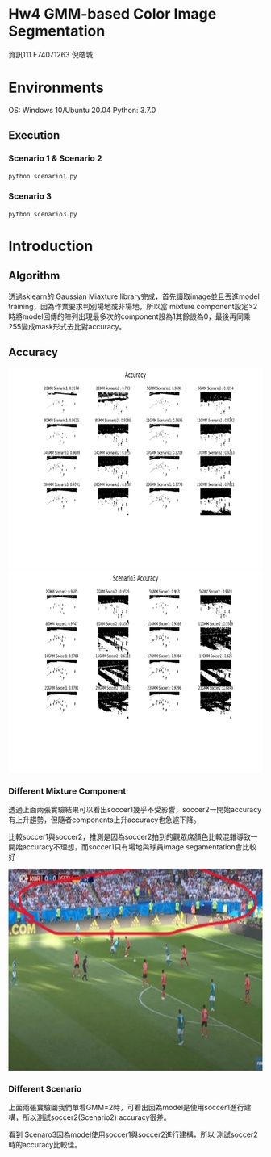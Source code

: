 # Hw4 GMM-based Color Image Segmentation
資訊111 F74071263 倪皓城
# Environments
OS: Windows 10/Ubuntu 20.04 Python: 3.7.0
## Execution
### Scenario 1 & Scenario 2
```
python scenario1.py
```
### Scenario 3
```
python scenario3.py
```

# Introduction
## Algorithm
透過sklearn的 Gaussian Miaxture library完成，首先讀取image並且丟進model training，因為作業要求判別場地或非場地，所以當 mixture component設定>2時將model回傳的陣列出現最多次的component設為1其餘設為0，最後再同乘255變成mask形式去比對accuracy。
## Accuracy

<img src="./scenario1.png" width="600" height="400" />
<img src="./scenario3.png" width="600" height="400" />

### Different Mixture Component
透過上面兩張實驗結果可以看出soccer1幾乎不受影響，soccer2一開始accuracy有上升趨勢，但隨者components上升accuracy也急遽下降。

比較soccer1與soccer2，推測是因為soccer2拍到的觀眾席顏色比較混雜導致一開始accuracy不理想，而soccer1只有場地與球員image segamentation會比較好

<img src="./assume.jpg" width="600" height="400" />

### Different Scenario
上面兩張實驗圖我們單看GMM=2時，可看出因為model是使用soccer1進行建構，所以測試soccer2(Scenario2) accuracy很差。

看到 Scenaro3因為model使用soccer1與soccer2進行建構，所以 測試soccer2時的accuracy比較佳。
